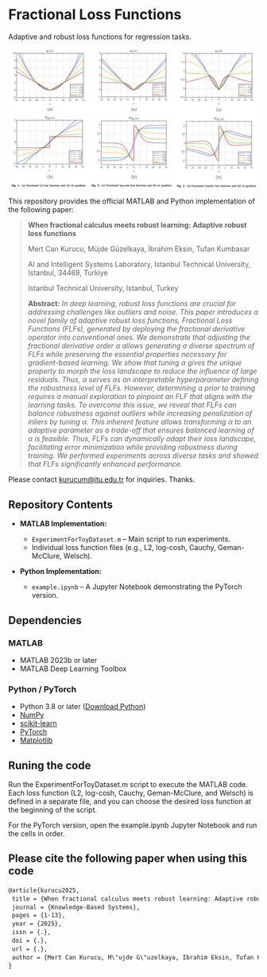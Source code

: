 # Fractional Loss Functions
Adaptive and robust loss functions for regression tasks.

![Fractional Loss Functions](Main_figure.png)

This repository provides the official MATLAB and Python implementation of the following paper:

> **When fractional calculus meets robust learning: Adaptive robust loss functions**
>
> Mert Can Kurucu, Müjde Güzelkaya, İbrahim Eksin, Tufan Kumbasar
>
> AI and Intelligent Systems Laboratory, Istanbul Technical University, Istanbul, 34469, Turkiye
> 
> Istanbul Technical University, Istanbul, Turkey
> 
> **Abstract:**  *In deep learning, robust loss functions are crucial for addressing challenges like outliers and noise. This paper introduces a novel family of adaptive robust loss functions, Fractional Loss Functions (FLFs), generated by deploying the fractional derivative operator into conventional ones. We demonstrate that adjusting the fractional derivative order $\alpha$ allows generating a diverse spectrum of FLFs while preserving the essential properties necessary for gradient-based learning. We show that tuning $\alpha$ gives the unique property to morph the loss landscape to reduce the influence of large residuals. Thus, $\alpha$ serves as an interpretable hyperparameter defining the robustness level of FLFs. However, determining $\alpha$ prior to training requires a manual exploration to pinpoint an FLF that aligns with the learning tasks. To overcome this issue, we reveal that FLFs can balance robustness against outliers while increasing penalization of inliers by tuning $\alpha$. This inherent feature allows transforming $\alpha$ to an adaptive parameter as a trade-off that ensures balanced learning of $\alpha$ is feasible. Thus, FLFs can dynamically adapt their loss landscape, facilitating error minimization while providing robustness during training. We performed experiments across diverse tasks and showed that FLFs significantly enhanced performance.*

Please contact kurucum@itu.edu.tr for inquiries. Thanks.

## Repository Contents

- **MATLAB Implementation:**  
  - `ExperimentForToyDataset.m` – Main script to run experiments.
  - Individual loss function files (e.g., L2, log-cosh, Cauchy, Geman-McClure, Welsch).

- **Python Implementation:**  
  - `example.ipynb` – A Jupyter Notebook demonstrating the PyTorch version.

## Dependencies

### MATLAB

- MATLAB 2023b or later
- MATLAB Deep Learning Toolbox

### Python / PyTorch

- Python 3.8 or later ([Download Python](https://www.python.org/downloads/release/python-380/))
- [NumPy](https://numpy.org/)
- [scikit-learn](https://scikit-learn.org/stable/)
- [PyTorch](https://pytorch.org/)
- [Matplotlib](https://matplotlib.org/)
  
## Runing the code

Run the ExperimentForToyDataset.m script to execute the MATLAB code. Each loss function (L2, log-cosh, Cauchy, Geman-McClure, and Welsch) is defined in a separate file, and you can choose the desired loss function at the beginning of the script.

For the PyTorch version, open the example.ipynb Jupyter Notebook and run the cells in order.

## Please cite the following paper when using this code
```latex
@article{kurucu2025,
 title = {When fractional calculus meets robust learning: Adaptive robust loss functions},
 journal = {Knowledge-Based Systems},
 pages = {1-13},
 year = {2025},
 issn = {.},
 doi = {.},
 url = {.},
 author = {Mert Can Kurucu, M\"ujde G\"uzelkaya, Ibrahim Eksin, Tufan Kumbasar},
}
```
